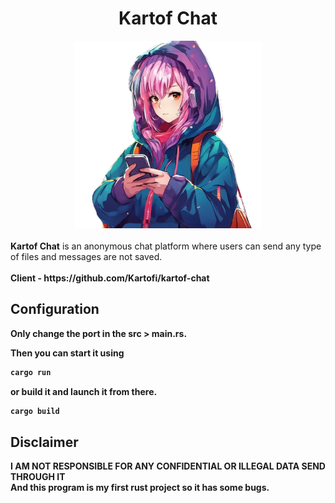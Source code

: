 <center><b><h1>Kartof Chat</h1></b></center>

<center><img width="300px" src="./imgs/icon.png"></center>
<br>
<b>Kartof Chat</b> is an anonymous chat platform where users can send any type of files and messages are not saved.
<br><br>
<b>Client - https://github.com/Kartofi/kartof-chat

## Configuration

Only change the port in the src > main.rs.

Then you can start it using

```bash
cargo run
```

or build it and launch it from there.

```bash
cargo build
```

## Disclaimer

<b>
I AM NOT RESPONSIBLE FOR ANY CONFIDENTIAL OR ILLEGAL DATA SEND THROUGH IT</b>
<br>
And this program is my first rust project so it has some bugs.
